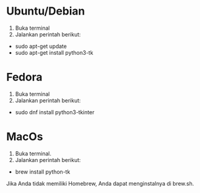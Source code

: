# Ubuntu/Debian
1. Buka terminal
2. Jalankan perintah berikut:
- sudo apt-get update
- sudo apt-get install python3-tk

# Fedora
1. Buka terminal
2. Jalankan perintah berikut:
- sudo dnf install python3-tkinter

# MacOs
1. Buka terminal.
2. Jalankan perintah berikut:
- brew install python-tk

Jika Anda tidak memiliki Homebrew, Anda dapat menginstalnya di brew.sh.
